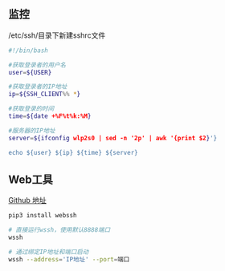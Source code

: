 <!--
 * @Description: 
 * @Version: 1.0
 * @Author: DaLao
 * @Email: dalao_li@163.com
 * @Date: 2021-11-06 19:15:52
 * @LastEditors: DaLao
 * @LastEditTime: 2021-12-11 22:46:56
-->

## 监控

/etc/ssh/目录下新建sshrc文件

```sh
#!/bin/bash

#获取登录者的用户名
user=${USER}

#获取登录者的IP地址
ip=${SSH_CLIENT%% *}

#获取登录的时间
time=${date +%F%t%k:%M}

#服务器的IP地址
server=${ifconfig wlp2s0 | sed -n '2p' | awk '{print $2}'}

echo ${user} ${ip} ${time} ${server}
```

## Web工具

[Github 地址](https://github.com/huashengdun/webssh)


```sh
pip3 install webssh
```

```sh
# 直接运行wssh，使用默认8888端口
wssh

# 通过绑定IP地址和端口启动
wssh --address='IP地址' --port=端口
```
